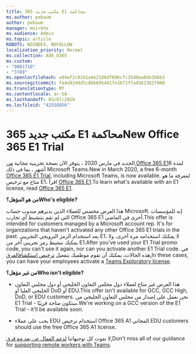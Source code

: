 ```yaml
---
title: مكتب جديد 365 E1 محاكمة
ms.author: pebaum
author: pebaum
manager: mnirkhe
ms.audience: Admin
ms.topic: article
ROBOTS: NOINDEX, NOFOLLOW
localization_priority: Normal
ms.collection: Adm_O365
ms.custom:
- "9001710"
- "3789"
ms.openlocfilehash: ad4af2c0cb1a4e2186df89bcfc35d0ea0de3bbb3
ms.sourcegitcommit: fa4a92ddd5c8bb695441fe16f2ffa4562382f900
ms.translationtype: MT
ms.contentlocale: ar-SA
ms.lasthandoff: 03/07/2020
ms.locfileid: "42558856"
---
```

# <a name="new-office-365-e1-trial"></a><span data-ttu-id="e7275-102">مكتب جديد 365 E1 محاكمة</span><span class="sxs-lookup"><span data-stu-id="e7275-102">New Office 365 E1 Trial</span></span>

<span data-ttu-id="e7275-103">الجديد في مارس 2020 ، يتوفر الآن نسخة تجريبية مجانية [من Office 365 E1](https://docs.microsoft.com/MicrosoftTeams/e1-trial-license)لمدة 6 أشهر ، بما في ذلك Microsoft Teams.</span><span class="sxs-lookup"><span data-stu-id="e7275-103">New in March 2020, a free 6-month [Office 365 E1 Trial](https://docs.microsoft.com/MicrosoftTeams/e1-trial-license), including Microsoft Teams, is now available.</span></span> <span data-ttu-id="e7275-104">لمعرفة ما هو متاح مع ترخيص E1، اقرأ [Office 365 E1](https://www.microsoft.com/microsoft-365/business/office-365-enterprise-e1-business-software).</span><span class="sxs-lookup"><span data-stu-id="e7275-104">To learn what's available with an E1 license, read [Office 365 E1](https://www.microsoft.com/microsoft-365/business/office-365-enterprise-e1-business-software).</span></span>

<span data-ttu-id="e7275-105">**من هو المؤهل؟**</span><span class="sxs-lookup"><span data-stu-id="e7275-105">**Who's eligible?**</span></span>

<span data-ttu-id="e7275-106">هذا العرض مخصص للعملاء الذين يديرهم مندوب حساب Microsoft. إنه للمؤسسات التي لم تقم بتنشيط أي تجارب Office 365 E1 أخرى في الماضي.</span><span class="sxs-lookup"><span data-stu-id="e7275-106">This offer is intended for customers managed by a Microsoft account rep. It's for organizations that haven't activated any other Office 365 E1 trials in the past.</span></span> <span data-ttu-id="e7275-107">بعد استخدام الرمز الترويجي التجريبي E1، لا يمكنك استخدامه مرة أخرى، ولا يمكنك تنشيط رمز تجريبي آخر من E1.</span><span class="sxs-lookup"><span data-stu-id="e7275-107">After you've used your E1 Trial promo code, you can't use it again, nor can you activate another E1 Trial code.</span></span> <span data-ttu-id="e7275-108">في هذه الحالات، يمكنك أن تقوم موظفيك بتفعيل [ترخيص استكشافالفرق.](https://docs.microsoft.com/MicrosoftTeams/teams-exploratory)</span><span class="sxs-lookup"><span data-stu-id="e7275-108">In these cases, you can have your employees activate a [Teams Exploratory license](https://docs.microsoft.com/MicrosoftTeams/teams-exploratory).</span></span>

<span data-ttu-id="e7275-109">**من غير مؤهل؟**</span><span class="sxs-lookup"><span data-stu-id="e7275-109">**Who isn't eligible?**</span></span>

- <span data-ttu-id="e7275-110">هذا العرض غير متاح لعملاء دول مجلس التعاون الخليجي أو دول مجلس التعاون الخليجي العليا أو DoD أو EDU.</span><span class="sxs-lookup"><span data-stu-id="e7275-110">This offer isn't available for GCC, GCC High, DoD, or EDU customers.</span></span> <span data-ttu-id="e7275-111">نحن نعمل على إصدار من مجلس التعاون الخليجي من E1 Trial - ستكون متاحة قريبًا.</span><span class="sxs-lookup"><span data-stu-id="e7275-111">We're working on a GCC version of the E1 Trial - it'll be available soon.</span></span>

 - <span data-ttu-id="e7275-112">يجب على عملاء EDU استخدام ترخيص Office 365 A1 المجاني.</span><span class="sxs-lookup"><span data-stu-id="e7275-112">EDU customers should use the free Office 365 A1 license.</span></span>

<span data-ttu-id="e7275-113">لا تفوت كل توجيهاتنا [لدعم العمال عن بعد مع فرق.](https://docs.microsoft.com/MicrosoftTeams/support-remote-work-with-teams)</span><span class="sxs-lookup"><span data-stu-id="e7275-113">Don't miss all of our guidance for [supporting remote workers with Teams](https://docs.microsoft.com/MicrosoftTeams/support-remote-work-with-teams).</span></span>
